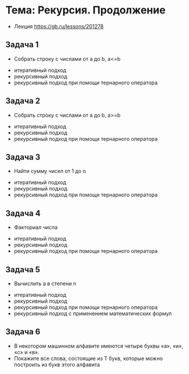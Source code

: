 # Тема: Рекурсия. Продолжение
* Лекция https://gb.ru/lessons/201278

## Задача 1
* Собрать строку с числами от a до b, a<=b
- итеративный подход
- рекурсивный подход
- рекурсивный подход при помощи тернарного оператора

## Задача 2
* Собрать строку с числами от a до b, a>=b
- итеративный подход
- рекурсивный подход
- рекурсивный подход при помощи тернарного оператора
## Задача 3
* Найти сумму чисел от 1 до n
- итеративный подход
- рекурсивный подход
- рекурсивный подход при помощи тернарного оператора
## Задача 4
* Факториал числа
- итеративный подход
- рекурсивный подход
- рекурсивный подход при помощи тернарного оператора
## Задача 5
* Вычислить a в степени n
- итеративный подход
- рекурсивный подход
- рекурсивный подход при помощи тернарного оператора
- рекурсивный подход с применением математических формул
## Задача 6
* В некотором машинном алфавите имеются четыре буквы «а», «и», «с» и «в». 
* Покажите все слова, состоящие из T букв, которые можно построить из букв этого алфавита
